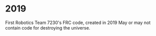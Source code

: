 # 2019
First Robotics Team 7230's FRC code, created in 2019
May or may not contain code for destroying the universe.
